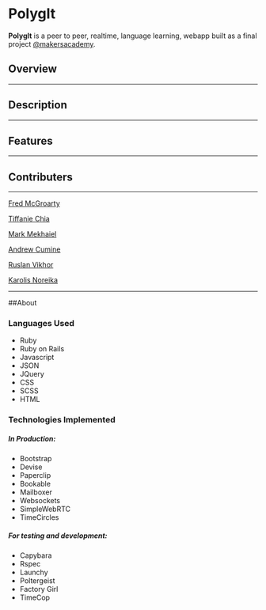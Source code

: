 # Polyglt

**Polyglt** is a peer to peer, realtime, language learning, webapp built as a final project [@makersacademy](http://www.makersacademy.com/).

## Overview

---
## Description

---
## Features

---
## Contributers

---
[Fred McGroarty](https://github.com/fredmcgroarty)

[Tiffanie Chia](https://github.com/tiffaniechia)

[Mark Mekhaiel](https://github.com/MarkMekhaiel)

[Andrew Cumine](https://github.com/ajcumine)

[Ruslan Vikhor](https://github.com/RuslanVikhor)

[Karolis Noreika](https://github.com/KanoTheDev)

---
##About

### Languages Used
* Ruby
* Ruby on Rails
* Javascript
* JSON
* JQuery
* CSS
* SCSS
* HTML

### Technologies Implemented
##### In Production:

* Bootstrap
* Devise
* Paperclip
* Bookable
* Mailboxer
* Websockets
* SimpleWebRTC
* TimeCircles

##### For testing and development:

* Capybara
* Rspec
* Launchy
* Poltergeist
* Factory Girl
* TimeCop